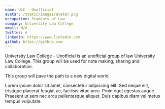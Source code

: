 ```yaml
---
name: ULC - Unofficial
avatar: /static/images/avatar.png
occupation: Students of Law
company: University Law College
email: N/A
twitter: #
linkedin: https://www.linkedin.com
github: https://github.com
---
```


University Law College - Unofficial is an unofficial group of law University Law College. This group will be used for note making, sharing and collaboration.

This group will pave the path to a new digital world.

Lorem ipsum dolor sit amet, consectetur adipiscing elit. Sed neque elit, tristique placerat feugiat ac, facilisis vitae arcu. Proin eget egestas augue. Praesent ut sem nec arcu pellentesque aliquet. Duis dapibus diam vel metus tempus vulputate.
